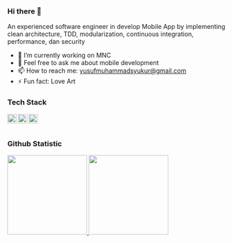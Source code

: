 ### Hi there 👋

<!--
**yusufmuhsyukur/yusufmuhsyukur** is a ✨ _special_ ✨ repository because its `README.md` (this file) appears on your GitHub profile.

Here are some ideas to get you started:

- 🔭 I’m currently working on ...
- 🌱 I’m currently learning ...
- 👯 I’m looking to collaborate on ...
- 🤔 I’m looking for help with ...
- 💬 Ask me about ...
- 📫 How to reach me: ...
- 😄 Pronouns: ...
- ⚡ Fun fact: ...
-->

An experienced software engineer in develop Mobile App by implementing clean architecture, TDD, modularization, continuous integration, performance, dan security
 

- 🔭 I’m currently working on MNC
- 💬 Feel free to ask me about mobile development
- 📫 How to reach me: yusufmuhammadsyukur@gmail.com
- ⚡ Fun fact: Love Art


### Tech Stack
  <a href="https://flutter.dev/"><img align="left" alt="Flutter" title="Flutter" width="21px" src="https://seeklogo.com/images/F/flutter-logo-5086DD11C5-seeklogo.com.png" /></a>
   <a href="https://spring.io/projects/spring-boot"><img align="left" alt="Spring" title="Spring" width="21px" src="https://seeklogo.com/images/S/spring-logo-9A2BC78AAF-seeklogo.com.png" /></a>
   <a href="https://angular.io/"><img align="left" alt="Angular" title="Angular" width="21px" src="https://seeklogo.com/images/A/angular-logo-B76B1CDE98-seeklogo.com.png" /></a>
  <br>
  <br>


### Github Statistic
<p align="left">
<a href="https://github.com/yusufmuhsyukur">
  <img height="180em" src="https://github-readme-stats-eight-theta.vercel.app/api?username=yusufmuhsyukur&show_icons=true&theme=algolia&include_all_commits=true&count_private=true"/>
  <img height="180em" src="https://github-readme-stats-eight-theta.vercel.app/api/top-langs/?username=yusufmuhsyukur&layout=compact&langs_count=8&theme=algolia"/>
</a>
</p>
